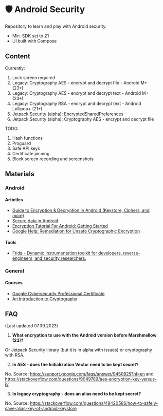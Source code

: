 # 🛡️ Android Security

Repository to learn and play with Android security.

- Min. SDK set to 21
- UI built with Compose

## Content

Currently:
1. Lock screen required
2. Legacy: Cryptography AES - encrypt and decrypt file - Android M+ (23+)
3. Legacy: Cryptography AES - encrypt and decrypt text - Android M+ (23+)
4. Legacy: Cryptography RSA - encrypt and decrypt text - Android Lollipop+ (21+)
5. Jetpack Security (alpha): EncryptedSharedPreferences
6. Jetpack Security (alpha): Cryptography AES - encrypt and decrypt file

TODO:
1. Hash functions
2. Proguard
3. Safe API keys
4. Certificate pinning
5. Block screen recording and screenshots

## Materials

### Android
#### Artictles
- [Guide to Encryption & Decryption in Android (Keystore, Ciphers, and more)](https://www.youtube.com/watch?v=aaSck7jBDbw)
- [Secure data in Android](https://proandroiddev.com/secure-data-in-android-encryption-7eda33e68f58)
- [Encryption Tutorial For Android: Getting Started](https://www.kodeco.com/778533-encryption-tutorial-for-android-getting-started?page=2)
- [Google Help: Remediation for Unsafe Cryptographic Encryption](https://support.google.com/faqs/answer/9450925?hl=en)

#### Tools
- [Frida - Dynamic instrumentation toolkit for developers, reverse-engineers, and security researchers.](https://frida.re/)

### General
#### Courses
- [Google Cybersecurity Professional Certificate](https://www.coursera.org/professional-certificates/google-cybersecurity?)
- [An Introduction to Cryptography](https://www.coursera.org/learn/an-introduction-to-cryptography)

## FAQ

(Last updated 07.09.2023)

1. **What encryption to use with the Android version before Marshmellow (23)?**

Or Jetpack Security library (but it is in alpha with issues) or cryptography with RSA.

2. **In AES - does the Initialization Vector need to be kept secret?**

No. Source: https://support.google.com/faqs/answer/9450925?hl=en and https://stackoverflow.com/questions/9049789/aes-encryption-key-versus-iv

3. **In legacy cryptography - does an alias need to be kept secret?**

No. Source: https://stackoverflow.com/questions/49420586/how-to-safely-save-alias-key-of-android-keystore
